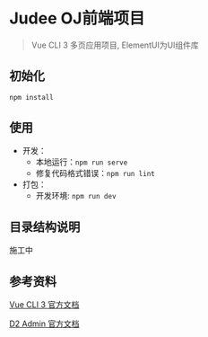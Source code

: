 # Judee OJ前端项目
> Vue CLI 3 多页应用项目, ElementUI为UI组件库


## 初始化
```bash
npm install
```

## 使用
* 开发：
    * 本地运行：`npm run serve`  
    * 修复代码格式错误：`npm run lint`
* 打包：
    * 开发环境: `npm run dev`

## 目录结构说明 
施工中

## 参考资料
[Vue CLI 3 官方文档](https://cli.vuejs.org/zh/)

[D2 Admin 官方文档](https://fairyever.com/d2-admin/doc/zh/)

